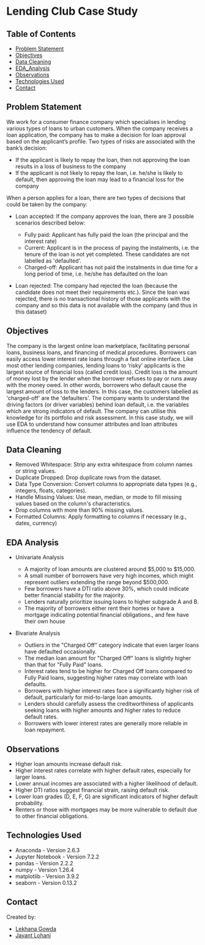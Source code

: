 # Lending Club Case Study

## Table of Contents
* [Problem Statement](#problem-statement)
* [Objectives](#objectives)
* [Data Cleaning](#data-cleaning)
* [EDA_Analysis](#eda-analysis)
* [Observations](#observations)
* [Technologies Used](#technologies-used)
* [Contact](#contact)


## Problem Statement
We work for a consumer finance company which specialises in lending various types of loans to urban customers. 
When the company receives a loan application, the company has to make a decision for loan approval based on the applicant’s profile. 
Two types of risks are associated with the bank’s decision:
- If the applicant is likely to repay the loan, then not approving the loan results in a loss of business to the company
- If the applicant is not likely to repay the loan, i.e. he/she is likely to default, then approving the loan may lead to a financial loss for the company

When a person applies for a loan, there are two types of decisions that could be taken by the company:
- Loan accepted: If the company approves the loan, there are 3 possible scenarios described below:
    - Fully paid: Applicant has fully paid the loan (the principal and the interest rate)
    - Current: Applicant is in the process of paying the instalments, i.e. the tenure of the loan is not yet completed. These candidates are not labelled as 'defaulted'.
    - Charged-off: Applicant has not paid the instalments in due time for a long period of time, i.e. he/she has defaulted on the loan 

- Loan rejected: The company had rejected the loan (because the candidate does not meet their requirements etc.). Since the loan was rejected, there is no transactional history of those applicants with the company and so this data is not available with the company (and thus in this dataset)


## Objectives
The company is the largest online loan marketplace, facilitating personal loans, business loans, and financing of medical procedures. Borrowers can easily access lower interest rate loans through a fast online interface. 
Like most other lending companies, lending loans to ‘risky’ applicants is the largest source of financial loss (called credit loss). Credit loss is the amount of money lost by the lender when the borrower refuses to pay or runs away with the money owed. In other words, borrowers who default cause the largest amount of loss to the lenders. In this case, the customers labelled as 'charged-off' are the 'defaulters'.
The company wants to understand the driving factors (or driver variables) behind loan default, i.e. the variables which are strong indicators of default. The company can utilise this knowledge for its portfolio and risk assessment.
In this case study, we will use EDA to understand how consumer attributes and loan attributes influence the tendency of default.


## Data Cleaning
- Removed Whitespace: Strip any extra whitespace from column names or string values.
- Duplicate Dropped: Drop duplicate rows from the dataset.
- Data Type Conversion: Convert columns to appropriate data types (e.g., integers, floats, categories).
-  Handle Missing Values: Use mean, median, or mode to fill missing values based on the column's characteristics.
- Drop columns with more than 90% missing values.
- Formatted Columns: Apply formatting to columns if necessary (e.g., dates, currency)

## EDA Analysis
- Univariate Analysis
  - A majority of loan amounts are clustered around $5,000 to $15,000.
  - A small number of borrowers have very high incomes, which might represent outliers extending the range beyond $500,000.
  - Few borrowers have a DTI ratio above 30%, which could indicate better financial stability for the majority.
  - Lenders naturally prioritize issuing loans to higher subgrade A and B.
  - The majority of borrowers either rent their homes or have a mortgage indicating potential financial obligations., and few have their own house

- Bivariate Analysis
  - Outliers in the "Charged Off" category indicate that even larger loans have defaulted occasionally.
  - The median loan amount for "Charged Off" loans is slightly higher than that for "Fully Paid" loans.
  - Interest rates tend to be higher for Charged Off loans compared to Fully Paid loans, suggesting higher rates may correlate with loan defaults.
  - Borrowers with higher interest rates face a significantly higher risk of default, particularly for mid-to-large loan amounts.
  - Lenders should carefully assess the creditworthiness of applicants seeking loans with higher amounts and higher rates to reduce default rates.
  - Borrowers with lower interest rates are generally more reliable in loan repayment.


## Observations
- Higher loan amounts increase default risk.
- Higher interest rates correlate with higher default rates, especially for larger loans.
- Lower annual incomes are associated with a higher likelihood of default.
- Higher DTI ratios suggest financial strain, raising default risk.
- Lower loan grades (D, E, F, G) are significant indicators of higher default probability.
- Renters or those with mortgages may be more vulnerable to default due to other financial obligations.


## Technologies Used
- Anaconda - Version 2.6.3
- Jupyter Notebook - Version 7.2.2
- pandas - Version 2.2.2
- numpy - Version 1.26.4
- matplotlib - Version 3.9.2
- seaborn - Version 0.13.2


## Contact
Created by:
* [Lekhana Gowda](https://github.com/LekhanaBC)
* [Jayant Lohani](https://github.com/JLohani)
